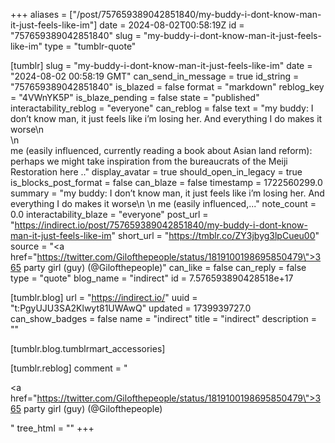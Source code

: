 +++
aliases = ["/post/757659389042851840/my-buddy-i-dont-know-man-it-just-feels-like-im"]
date = 2024-08-02T00:58:19Z
id = "757659389042851840"
slug = "my-buddy-i-dont-know-man-it-just-feels-like-im"
type = "tumblr-quote"

[tumblr]
slug = "my-buddy-i-dont-know-man-it-just-feels-like-im"
date = "2024-08-02 00:58:19 GMT"
can_send_in_message = true
id_string = "757659389042851840"
is_blazed = false
format = "markdown"
reblog_key = "4VWnYK5P"
is_blaze_pending = false
state = "published"
interactability_reblog = "everyone"
can_reblog = false
text = "my buddy: I don&rsquo;t know man, it just feels like i&rsquo;m losing her. And everything I do makes it worse\n<br/>\n<br/>me (easily influenced, currently reading a book about Asian land reform): perhaps we might take inspiration from the bureaucrats of the Meiji Restoration here .."
display_avatar = true
should_open_in_legacy = true
is_blocks_post_format = false
can_blaze = false
timestamp = 1722560299.0
summary = "my buddy: I don’t know man, it just feels like i’m losing her. And everything I do makes it worse\n \n me (easily influenced,..."
note_count = 0.0
interactability_blaze = "everyone"
post_url = "https://indirect.io/post/757659389042851840/my-buddy-i-dont-know-man-it-just-feels-like-im"
short_url = "https://tmblr.co/ZY3jbyg3lpCueu00"
source = "<a href=\"https://twitter.com/Gilofthepeople/status/1819100198695850479\">365 party girl (guy) (@Gilofthepeople)</a>"
can_like = false
can_reply = false
type = "quote"
blog_name = "indirect"
id = 7.576593890428518e+17

[tumblr.blog]
url = "https://indirect.io/"
uuid = "t:PgyUJU3SA2Klwyt81UWAwQ"
updated = 1739939727.0
can_show_badges = false
name = "indirect"
title = "indirect"
description = ""

[tumblr.blog.tumblrmart_accessories]

[tumblr.reblog]
comment = "<p><a href=\"https://twitter.com/Gilofthepeople/status/1819100198695850479\">365 party girl (guy) (@Gilofthepeople)</a></p>"
tree_html = ""
+++
